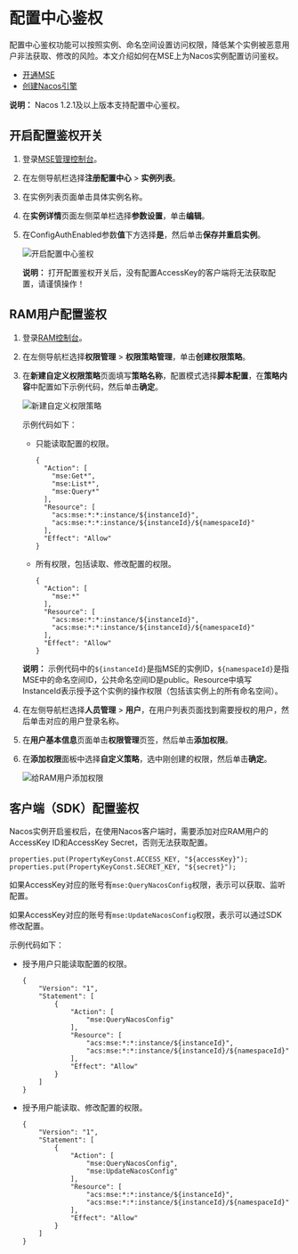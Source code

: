 # 配置中心鉴权

配置中心鉴权功能可以按照实例、命名空间设置访问权限，降低某个实例被恶意用户非法获取、修改的风险。本文介绍如何在MSE上为Nacos实例配置访问鉴权。

-   [开通MSE](https://www.aliyun.com/product/mse)
-   [创建Nacos引擎](/cn.zh-CN/快速入门/微服务注册配置中心/创建Nacos引擎.md)

**说明：** Nacos 1.2.1及以上版本支持配置中心鉴权。

## 开启配置鉴权开关

1.  登录[MSE管理控制台](https://mse.console.aliyun.com)。

2.  在左侧导航栏选择**注册配置中心** \> **实例列表**。

3.  在实例列表页面单击具体实例名称。

4.  在**实例详情**页面左侧菜单栏选择**参数设置**，单击**编辑**。

5.  在ConfigAuthEnabled参数**值**下方选择**是**，然后单击**保存并重启实例**。

    ![开启配置中心鉴权](https://static-aliyun-doc.oss-accelerate.aliyuncs.com/assets/img/zh-CN/1564612161/p237267.png)

    **说明：** 打开配置鉴权开关后，没有配置AccessKey的客户端将无法获取配置，请谨慎操作！


## RAM用户配置鉴权

1.  登录[RAM控制台](https://ram.console.aliyun.com/overview)。

2.  在左侧导航栏选择**权限管理** \> **权限策略管理**，单击**创建权限策略**。

3.  在**新建自定义权限策略**页面填写**策略名称**，配置模式选择**脚本配置**，在**策略内容**中配置如下示例代码，然后单击**确定**。

    ![新建自定义权限策略](https://static-aliyun-doc.oss-accelerate.aliyuncs.com/assets/img/zh-CN/6914764161/p244851.png)

    示例代码如下：

    -   只能读取配置的权限。

        ```
        {
          "Action": [
            "mse:Get*",
            "mse:List*",
            "mse:Query*"
          ],
          "Resource": [
            "acs:mse:*:*:instance/${instanceId}",
            "acs:mse:*:*:instance/${instanceId}/${namespaceId}"
          ],
          "Effect": "Allow"
        }
        ```

    -   所有权限，包括读取、修改配置的权限。

        ```
        {
          "Action": [
            "mse:*"
          ],
          "Resource": [
            "acs:mse:*:*:instance/${instanceId}",
            "acs:mse:*:*:instance/${instanceId}/${namespaceId}"
          ],
          "Effect": "Allow"
        }
        ```

    **说明：** 示例代码中的`${instanceId}`是指MSE的实例ID，`${namespaceId}`是指MSE中的命名空间ID，公共命名空间ID是public。Resource中填写InstanceId表示授予这个实例的操作权限（包括该实例上的所有命名空间）。

4.  在左侧导航栏选择**人员管理** \> **用户**，在用户列表页面找到需要授权的用户，然后单击对应的用户登录名称。

5.  在**用户基本信息**页面单击**权限管理**页签，然后单击**添加权限**。

6.  在**添加权限**面板中选择**自定义策略**，选中刚创建的权限，然后单击**确定**。

    ![给RAM用户添加权限](https://static-aliyun-doc.oss-accelerate.aliyuncs.com/assets/img/zh-CN/6914764161/p244859.png)


## 客户端（SDK）配置鉴权

Nacos实例开启鉴权后，在使用Nacos客户端时，需要添加对应RAM用户的AccessKey ID和AccessKey Secret，否则无法获取配置。

```
properties.put(PropertyKeyConst.ACCESS_KEY, "${accessKey}");
properties.put(PropertyKeyConst.SECRET_KEY, "${secret}");
```

如果AccessKey对应的账号有`mse:QueryNacosConfig`权限，表示可以获取、监听配置。

如果AccessKey对应的账号有`mse:UpdateNacosConfig`权限，表示可以通过SDK修改配置。

示例代码如下：

-   授予用户只能读取配置的权限。

    ```
    {
        "Version": "1",
        "Statement": [
            {
                "Action": [
                    "mse:QueryNacosConfig"
                ],
                "Resource": [
                    "acs:mse:*:*:instance/${instanceId}",
                    "acs:mse:*:*:instance/${instanceId}/${namespaceId}"
                ],
                "Effect": "Allow"
            }
        ]
    }
    ```

-   授予用户能读取、修改配置的权限。

    ```
    {
        "Version": "1",
        "Statement": [
            {
                "Action": [
                    "mse:QueryNacosConfig",
                    "mse:UpdateNacosConfig"
                ],
                "Resource": [
                    "acs:mse:*:*:instance/${instanceId}",
                    "acs:mse:*:*:instance/${instanceId}/${namespaceId}"
                ],
                "Effect": "Allow"
            }
        ]
    }
    ```


